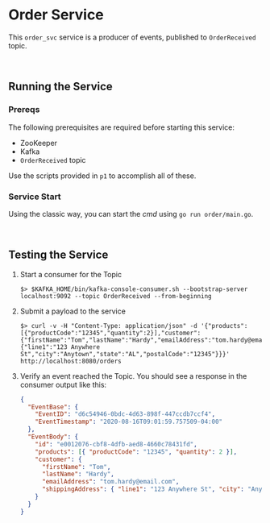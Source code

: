 # Order Service

This `order_svc` service is a producer of events, published to `OrderReceived` topic.

<br/>

## Running the Service

### Prereqs

The following prerequisites are required before starting this service:

- ZooKeeper
- Kafka
- `OrderReceived` topic

Use the scripts provided in `p1` to accomplish all of these.

### Service Start

Using the classic way, you can start the _cmd_ using `go run order/main.go`.

<br/>

## Testing the Service

1. Start a consumer for the Topic

   ```shell
   $> $KAFKA_HOME/bin/kafka-console-consumer.sh --bootstrap-server localhost:9092 --topic OrderReceived --from-beginning
   ```

1. Submit a payload to the service

   ```shell
   $> curl -v -H "Content-Type: application/json" -d '{"products":[{"productCode":"12345","quantity":2}],"customer":{"firstName":"Tom","lastName":"Hardy","emailAddress":"tom.hardy@email.com","shippingAddress":{"line1":"123 Anywhere St","city":"Anytown","state":"AL","postalCode":"12345"}}}' http://localhost:8080/orders
   ```

1. Verify an event reached the Topic. You should see a response in the consumer output like this:
   ```json
   {
     "EventBase": {
       "EventID": "d6c54946-0bdc-4d63-898f-447ccdb7ccf4",
       "EventTimestamp": "2020-08-16T09:01:59.757509-04:00"
     },
     "EventBody": {
       "id": "e0012076-cbf8-4dfb-aed8-4660c78431fd",
       "products": [{ "productCode": "12345", "quantity": 2 }],
       "customer": {
         "firstName": "Tom",
         "lastName": "Hardy",
         "emailAddress": "tom.hardy@email.com",
         "shippingAddress": { "line1": "123 Anywhere St", "city": "Anytown", "state": "AL", "postalCode": "12345" }
       }
     }
   }
   ```
